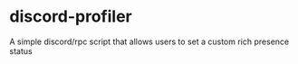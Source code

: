 # discord-profiler
A simple discord/rpc script that allows users to set a custom rich presence status
